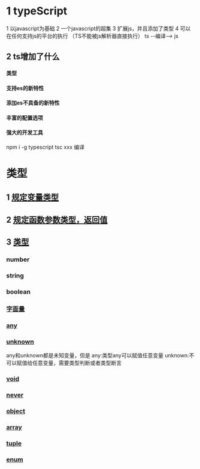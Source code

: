 
# 1 typeScript
1 以javascript为基础
2 一个javascript的超集
3 扩展js，并且添加了类型
4 可以在任何支持js的平台的执行
（TS不能被js解析器直接执行）
ts --编译--> js

## 2 ts增加了什么
#### 类型
#### 支持es的新特性
#### 添加es不具备的新特性
#### 丰富的配置选项
#### 强大的开发工具

npm i -g typescript
tsc xxx 编译

# 类型
## 1 [规定变量类型](./002basis.ts)
## 2 [规定函数参数类型，返回值](./002basis.ts)
## 3 [类型](./003types.ts)

### number
### string
### boolean
### [字面量](./003types.ts)
### [any](./003types.ts)
### [unknown](./003types.ts)
any和unknown都是未知变量，但是
 any:类型any可以赋值任意变量
 unknown:不可以赋值给任意变量，需要类型判断或者类型断言
### [void](./003types.ts)
### [never](./003types.ts)

### [object](./004types.ts)
### [array](./004types.ts)
### [tuple](./004types.ts)
### [enum](./004types.ts)



 
